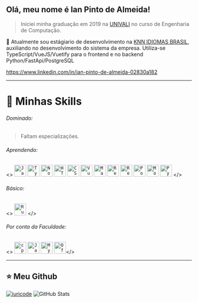 ## Olá, meu nome é <strong>Ian Pinto de Almeida!</strong>

> Iniciei minha graduação em 2019 na <a href="https://univali.br">UNIVALI</a> no curso de Engenharia de Computação.

💼 Atualmente sou estágiario de desenvolvimento na <a href="https://www.knnidiomas.com.br/">KNN IDIOMAS BRASIL</a>, auxiliando no desenvolvimento do sistema da empresa. Utiliza-se TypeScript/VueJS/Vuetify para o frontend e no backend Python/FastApi/PostgreSQL

https://www.linkedin.com/in/ian-pinto-de-almeida-02830a182

<!-- <code><a><img href="https://www.linkedin.com/in/ian-pinto-de-almeida-02830a182" height="32" src="https://img.shields.io/badge/LinkedIn-0077B5?style=for-the-badge&logo=linkedin&logoColor=white"/></a></code>. -->

----

  # 🚀 Minhas Skills
   ###### Dominado:
   > Faltam especializações.
   ###### Aprendendo:
   <>
    <code><img height="32" src="https://img.shields.io/badge/JavaScript-323330?style=for-the-badge&logo=javascript&logoColor=F7DF1E" alt="Javascript"/></code>
    <code><img height="32" src="https://img.shields.io/badge/TypeScript-007ACC?style=for-the-badge&logo=typescript&logoColor=white" alt="Typescript"/></code>
    <code><img height="32" src="https://img.shields.io/badge/Node.js-43853D?style=for-the-badge&logo=node.js&logoColor=white" alt="Nodejs"/></code>
    <code><img height="32" src="https://img.shields.io/badge/HTML5-E34F26?style=for-the-badge&logo=html5&logoColor=white" alt="HTML5"/></code>
    <code><img height="32" src="https://img.shields.io/badge/CSS3-1572B6?style=for-the-badge&logo=css3&logoColor=white" alt="CSS"/></code>
    <code><img height="32" src="https://img.shields.io/badge/Vue.js-35495E?style=for-the-badge&logo=vue.js&logoColor=4FC08D" alt="VueJS"/></code>
    <code><img height="32" src="https://img.shields.io/badge/Material--UI-0081CB?style=for-the-badge&logo=material-ui&logoColor=white" alt="MaterialUI"/></code>
    <code><img height="32" src="https://img.shields.io/badge/React-20232A?style=for-the-badge&logo=react&logoColor=61DAFB" alt="React"/></code>
    <code><img height="32" src="https://img.shields.io/badge/Redux-593D88?style=for-the-badge&logo=redux&logoColor=white" alt="Redux"/></code>
    <code><img height="32" src="https://img.shields.io/badge/PostgreSQL-316192?style=for-the-badge&logo=postgresql&logoColor=white" alt="PostegreSQL"/></code>
    <code><img height="32" src="https://img.shields.io/badge/MongoDB-4EA94B?style=for-the-badge&logo=mongodb&logoColor=white" alt="MongoDB"/></code>
    <code><img height="32" src="https://img.shields.io/badge/Python-14354C?style=for-the-badge&logo=python&logoColor=white" alt="Python"/></code>
   </>
   ###### Básico:
   <>
    <code><img height="32" src="https://img.shields.io/badge/Rust-000000?style=for-the-badge&logo=rust&logoColor=white" alt="Rust"/></code>
  </>
   ###### Por conta da Faculdade:
   <>
    <code><img height="32" src="https://img.shields.io/badge/C%2B%2B-00599C?style=for-the-badge&logo=c%2B%2B&logoColor=white" alt="cpp"/></code>
    <code><img height="32" src="https://img.shields.io/badge/Java-ED8B00?style=for-the-badge&logo=java&logoColor=white" alt="Java"/></code>
    <code><img height="32" src="https://img.shields.io/badge/MySQL-00000F?style=for-the-badge&logo=mysql&logoColor=white" alt="MySQL"/></code>
    <code><img height="32" src="https://img.shields.io/badge/Microsoft_Office-D83B01?style=for-the-badge&logo=microsoft-office&logoColor=white" alt="Office"/></code></>

---

## ⭐ Meu Github
[![iuricode](https://github-readme-stats.vercel.app/api/top-langs/?username=Ian-Almeida&hide=html&layout=compact&theme=default)](https://github.com/iuricode/)
![GitHub Stats](https://github-readme-stats.vercel.app/api?username=Ian-Almeida&show_icons=true)
